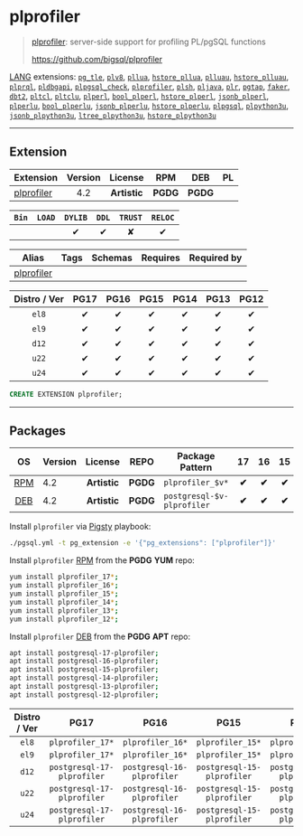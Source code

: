 # plprofiler


> [plprofiler](https://github.com/bigsql/plprofiler): server-side support for profiling PL/pgSQL functions
>
> https://github.com/bigsql/plprofiler





[LANG](/lang) extensions: [`pg_tle`](/pg_tle), [`plv8`](/plv8), [`pllua`](/pllua), [`hstore_pllua`](/hstore_pllua), [`plluau`](/plluau), [`hstore_plluau`](/hstore_plluau), [`plprql`](/plprql), [`pldbgapi`](/pldbgapi), [`plpgsql_check`](/plpgsql_check), [`plprofiler`](/plprofiler), [`plsh`](/plsh), [`pljava`](/pljava), [`plr`](/plr), [`pgtap`](/pgtap), [`faker`](/faker), [`dbt2`](/dbt2), [`pltcl`](/pltcl), [`pltclu`](/pltclu), [`plperl`](/plperl), [`bool_plperl`](/bool_plperl), [`hstore_plperl`](/hstore_plperl), [`jsonb_plperl`](/jsonb_plperl), [`plperlu`](/plperlu), [`bool_plperlu`](/bool_plperlu), [`jsonb_plperlu`](/jsonb_plperlu), [`hstore_plperlu`](/hstore_plperlu), [`plpgsql`](/plpgsql), [`plpython3u`](/plpython3u), [`jsonb_plpython3u`](/jsonb_plpython3u), [`ltree_plpython3u`](/ltree_plpython3u), [`hstore_plpython3u`](/hstore_plpython3u)


-------
## Extension


| Extension | Version | License | RPM | DEB | PL |
|-----------|:-------:|:-------:|:---:|:---:|:--:|
| [plprofiler](https://github.com/bigsql/plprofiler) | 4.2 | **<span class="tccyan">Artistic</span>** | **<span class="tccyan">PGDG</span>** | **<span class="tccyan">PGDG</span>** |  |



| `Bin` | `LOAD` | `DYLIB` | `DDL` | `TRUST` | `RELOC` |
|:-----:|:------:|:-------:|:-----:|:-------:|:-------:|
|  |  | <span class="tcblue">✔</span> | <span class="tcblue">✔</span> | <span class="tcwarn">✘</span> | <span class="tcblue">✔</span> |



| Alias | Tags | Schemas | Requires | Required by |
|-------|------|---------|----------|-------------|
| [plprofiler](/plprofiler) |  |  |  |  |



| Distro / Ver | PG17 | PG16 | PG15 | PG14 | PG13 | PG12 |
|:------------:|:----:|:----:|:----:|:----:|:----:|:----:|
| `el8` | <span class="tcblue">✔</span> | <span class="tcblue">✔</span> | <span class="tcblue">✔</span> | <span class="tcblue">✔</span> | <span class="tcblue">✔</span> | <span class="tcblue">✔</span> |
| `el9` | <span class="tcblue">✔</span> | <span class="tcblue">✔</span> | <span class="tcblue">✔</span> | <span class="tcblue">✔</span> | <span class="tcblue">✔</span> | <span class="tcblue">✔</span> |
| `d12` | <span class="tcblue">✔</span> | <span class="tcblue">✔</span> | <span class="tcblue">✔</span> | <span class="tcblue">✔</span> | <span class="tcblue">✔</span> | <span class="tcblue">✔</span> |
| `u22` | <span class="tcblue">✔</span> | <span class="tcblue">✔</span> | <span class="tcblue">✔</span> | <span class="tcblue">✔</span> | <span class="tcblue">✔</span> | <span class="tcblue">✔</span> |
| `u24` | <span class="tcblue">✔</span> | <span class="tcblue">✔</span> | <span class="tcblue">✔</span> | <span class="tcblue">✔</span> | <span class="tcblue">✔</span> | <span class="tcblue">✔</span> |





```sql
CREATE EXTENSION plprofiler;
```

-----------


## Packages


| OS | Version | License | REPO | Package Pattern | 17 | 16 | 15 | 14 | 13 | 12 | Dependency |
|:--:|---------|:-------:|:----:|-----------------|:--:|:--:|:--:|:--:|:--:|:--:|------------|
| [RPM](/rpm) | 4.2 | **<span class="tccyan">Artistic</span>** | **<span class="tccyan">PGDG</span>** | `plprofiler_$v*` | **<span class="tccyan">✔</span>** | **<span class="tccyan">✔</span>** | **<span class="tccyan">✔</span>** | **<span class="tccyan">✔</span>** | **<span class="tccyan">✔</span>** | **<span class="tccyan">✔</span>** |  |
| [DEB](/deb) | 4.2 | **<span class="tccyan">Artistic</span>** | **<span class="tccyan">PGDG</span>** | `postgresql-$v-plprofiler` | **<span class="tccyan">✔</span>** | **<span class="tccyan">✔</span>** | **<span class="tccyan">✔</span>** | **<span class="tccyan">✔</span>** | **<span class="tccyan">✔</span>** | **<span class="tccyan">✔</span>** |  |



Install `plprofiler` via [Pigsty](https://pigsty.io/docs/pgext/usage/install/) playbook:

```bash
./pgsql.yml -t pg_extension -e '{"pg_extensions": ["plprofiler"]}'
```


Install `plprofiler` [RPM](/rpm) from the **<span class="tccyan">PGDG</span>** **YUM** repo:

```bash
yum install plprofiler_17*;
yum install plprofiler_16*;
yum install plprofiler_15*;
yum install plprofiler_14*;
yum install plprofiler_13*;
yum install plprofiler_12*;
```


Install `plprofiler` [DEB](/deb) from the **<span class="tccyan">PGDG</span>** **APT** repo:

```bash
apt install postgresql-17-plprofiler;
apt install postgresql-16-plprofiler;
apt install postgresql-15-plprofiler;
apt install postgresql-14-plprofiler;
apt install postgresql-13-plprofiler;
apt install postgresql-12-plprofiler;
```




| Distro / Ver | PG17 | PG16 | PG15 | PG14 | PG13 | PG12 |
|:------------:|:----:|:----:|:----:|:----:|:----:|:----:|
| `el8` | `plprofiler_17*` | `plprofiler_16*` | `plprofiler_15*` | `plprofiler_14*` | `plprofiler_13*` | `plprofiler_12*` |
| `el9` | `plprofiler_17*` | `plprofiler_16*` | `plprofiler_15*` | `plprofiler_14*` | `plprofiler_13*` | `plprofiler_12*` |
| `d12` | `postgresql-17-plprofiler` | `postgresql-16-plprofiler` | `postgresql-15-plprofiler` | `postgresql-14-plprofiler` | `postgresql-13-plprofiler` | `postgresql-12-plprofiler` |
| `u22` | `postgresql-17-plprofiler` | `postgresql-16-plprofiler` | `postgresql-15-plprofiler` | `postgresql-14-plprofiler` | `postgresql-13-plprofiler` | `postgresql-12-plprofiler` |
| `u24` | `postgresql-17-plprofiler` | `postgresql-16-plprofiler` | `postgresql-15-plprofiler` | `postgresql-14-plprofiler` | `postgresql-13-plprofiler` | `postgresql-12-plprofiler` |





